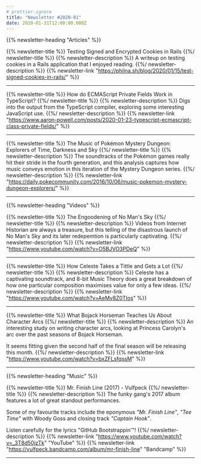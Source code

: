 ```yaml
---
# prettier-ignore
title: "Newsletter #2020-01"
date: 2020-01-31T12:00:00.000Z
---
```


<!--more-->

{{% newsletter-heading "Articles" %}}

{{% newsletter-title %}}
Testing Signed and Encrypted Cookies in Rails
{{%/ newsletter-title %}}
{{% newsletter-description %}}
A writeup on testing cookies in a Rails application that I enjoyed reading.
{{%/ newsletter-description %}}
{{% newsletter-link "https://philna.sh/blog/2020/01/15/test-signed-cookies-in-rails/" %}}

---

{{% newsletter-title %}}
How do ECMAScript Private Fields Work in TypeScript?
{{%/ newsletter-title %}}
{{% newsletter-description %}}
Digs into the output from the TypeScript compiler, exploring some interesting JavaScript use.
{{%/ newsletter-description %}}
{{% newsletter-link "https://www.aaron-powell.com/posts/2020-01-23-typescript-ecmascript-class-private-fields/" %}}

---

{{% newsletter-title %}}
The Music of Pokémon Mystery Dungeon: Explorers of Time, Darkness and Sky
{{%/ newsletter-title %}}
{{% newsletter-description %}}
The soundtracks of the Pokémon games really hit their stride in the fourth generation, and this analysis captures how music conveys emotion in this iteration of the Mystery Dungeon series.
{{%/ newsletter-description %}}
{{% newsletter-link "https://daily.pokecommunity.com/2016/10/06/music-pokemon-mystery-dungeon-explorers/" %}}

---

{{% newsletter-heading "Videos" %}}

{{% newsletter-title %}}
The Engoodening of No Man's Sky
{{%/ newsletter-title %}}
{{% newsletter-description %}}
Videos from Internet Historian are always a treasure, but this telling of the disastrous launch of No Man's Sky and its later redepemtion is particularly captivating.
{{%/ newsletter-description %}}
{{% newsletter-link "https://www.youtube.com/watch?v=O5BJVO3PDeQ" %}}

---

{{% newsletter-title %}}
How Celeste Takes a Tittle and Gets a Lot
{{%/ newsletter-title %}}
{{% newsletter-description %}}
Celeste has a captivating soundtrack, and 8-bit Music Theory does a great breakdown of how one particular composition maximises value for only a few ideas.
{{%/ newsletter-description %}}
{{% newsletter-link "https://www.youtube.com/watch?v=AeMv8Z0TIos" %}}

---

{{% newsletter-title %}}
What Bojack Horseman Teaches Us About Character Arcs
{{%/ newsletter-title %}}
{{% newsletter-description %}}
An interesting study on writing character arcs, looking at Princess Carolyn's arc over the past seasons of Bojack Horseman.

It seems fitting given the second half of the final season will be releasing this month.
{{%/ newsletter-description %}}
{{% newsletter-link "https://www.youtube.com/watch?v=bxZFLsfqssM" %}}

---

{{% newsletter-heading "Music" %}}

{{% newsletter-title %}}
Mr. Finish Line (2017) - Vulfpeck
{{%/ newsletter-title %}}
{{% newsletter-description %}}
The funky gang's 2017 album features a lot of great standout performances.

Some of my favourite tracks include the eponymous _"Mr. Finish Line"_, _"Tee Time"_ with Woody Goss and closing track _"Captain Hook"_.

Listen carefully for the lyrics "GitHub Bootstrappin'"!
{{%/ newsletter-description %}}
{{% newsletter-link "https://www.youtube.com/watch?v=_3T8d50jzTk" "YouTube" %}}
{{% newsletter-link "https://vulfpeck.bandcamp.com/album/mr-finish-line" "Bandcamp" %}}

---

<!--
{{% newsletter-heading "" %}}

{{% newsletter-title %}}
{{%/ newsletter-title %}}
{{% newsletter-description %}}
{{%/ newsletter-description %}}
{{% newsletter-link "" %}}

---
-->

